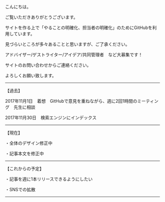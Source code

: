 こんにちは。

ご覧いただきありがとうございます。

サイトを作る上で「やることの明確化、担当者の明確化」のためにGitHubを利用しています。

見づらいところが多々あることと思いますが、ご了承ください。

アドバイザー/ゲストライター/アイデア/共同管理者　など大募集です！

サイトのお問い合わせからご連絡ください。

よろしくお願い致します。

-------------------

【過去】

2017年11月1日　着想　GitHubで意見を重ねながら、週に2回1時間のミーティング　先生に相談

2017年11月30日　検索エンジンにインデックス

-------------------

【現在】

・全体のデザイン修正中

・記事本文を修正中

-------------------

【これからの予定】

・記事を週に1本リリースできるようにしたい

・SNSでの拡散

-------------------
